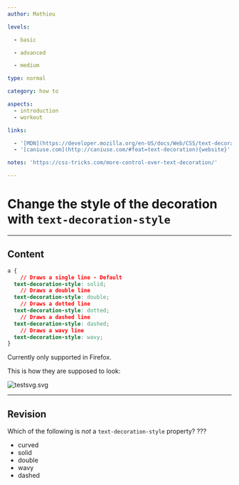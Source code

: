 ```yaml
---
author: Mathieu

levels:

  - basic

  - advanced

  - medium

type: normal

category: how to

aspects:
  - introduction
  - workout

links:

  - '[MDN](https://developer.mozilla.org/en-US/docs/Web/CSS/text-decoration-style){documentation}'
  - '[caniuse.com](http://caniuse.com/#feat=text-decoration){website}'

notes: 'https://css-tricks.com/more-control-over-text-decoration/'

---
```


# Change the style of the decoration with `text-decoration-style`

---
## Content

```css
a {
    // Draws a single line - Default
  text-decoration-style: solid;
    // Draws a double line
  text-decoration-style: double;
    // Draws a dotted line
  text-decoration-style: dotted;
    // Draws a dashed line
  text-decoration-style: dashed;
    // Draws a wavy line
  text-decoration-style: wavy;
}
```

Currently only supported in Firefox.

This is how they are supposed to look:

![testsvg.svg](%3C?xml%20version=%221.0%22%20encoding=%22UTF-8%22%20standalone=%22no%22?%3E%0D%0A%3Csvg%20width=%22100%25%22%20height=%22auto%22%20viewBox=%220%200%20800%20300%22%20style=%22font-size:3.2em;font-family:'Roboto',sans-serif;%22%0D%0A%20xmlns=%22http://www.w3.org/2000/svg%22%20xmlns:xlink=%22http://www.w3.org/1999/xlink%22%20%20version=%221.2%22%20baseProfile=%22tiny%22%3E%0D%0A%3Cg%3E%0D%0A%09%3Crect%20x=%220%22%20y=%220%22%20width=%22800%22%20height=%22300%22%20fill=%22#596193%22%20/%3E%0D%0A%3C/g%3E%0D%0A%3Cg%3E%0D%0A%09%3Ctext%20x=%2270%22%20y=%2240%22%20fill=%22#fff%22%3Etext-decoration-style:%20solid;%3C/text%3E%0D%0A%09%3Cpath%20stroke=%22#fff%22%20stroke-width=%224%22%20d=%22M70%2045%20l570%200%22/%3E%0D%0A%3C/g%3E%3Cg%3E%0D%0A%09%3Ctext%20x=%2270%22%20y=%22100%22%20fill=%22#fff%22%3Etext-decoration-style:%20double;%3C/text%3E%0D%0A%09%3Cpath%20stroke=%22#fff%22%20stroke-width=%224%22%20d=%22M70%20105%20l610%200%22/%3E%0D%0A%09%3Cpath%20stroke=%22#fff%22%20stroke-width=%224%22%20d=%22M70%20115%20l610%200%22/%3E%0D%0A%3C/g%3E%3Cg%3E%0D%0A%09%3Ctext%20x=%2270%22%20y=%22160%22%20fill=%22#fff%22%3Etext-decoration-style:%20dotted;%3C/text%3E%0D%0A%09%3Cpath%20stroke=%22#fff%22%20stroke-width=%228%22%20stroke-dasharray=%225,5%22%20d=%22M70%20165%20l610%200%22/%3E%0D%0A%3C/g%3E%3Cg%3E%0D%0A%09%3Ctext%20x=%2270%22%20y=%22220%22%20fill=%22#fff%22%3Etext-decoration-style:%20dashed;%3C/text%3E%0D%0A%09%3Cpath%20stroke=%22#fff%22%20stroke-width=%225%22%20stroke-dasharray=%2220,10%22%20d=%22M70%20225%20l630%200%22/%3E%0D%0A%09%0D%0A%3C/g%3E%3Cg%3E%0D%0A%09%3Ctext%20x=%2270%22%20y=%22280%22%20fill=%22#fff%22%3Etext-decoration-style:%20wavy;%3C/text%3E%0D%0A%09%3Cpath%20stroke=%22#fff%22%20fill=%22transparent%22%20stroke-width=%225%22%20d=%22M70%20290%20q%206%20-12%2012%200%20q%206%2012%2012%200%20q%206%20-12%2012%200%20q%206%2012%2012%200%20q%206%20-12%2012%200%20q%206%2012%2012%200%20q%206%20-12%2012%200%20q%206%2012%2012%200%20q%206%20-12%2012%200%20q%206%2012%2012%200%20q%206%20-12%2012%200%20q%206%2012%2012%200%20q%206%20-12%2012%200%20q%206%2012%2012%200%20q%206%20-12%2012%200%20q%206%2012%2012%200%20q%206%20-12%2012%200%20q%206%2012%2012%200%20q%206%20-12%2012%200%20q%206%2012%2012%200%20q%206%20-12%2012%200%20q%206%2012%2012%200%20q%206%20-12%2012%200%20q%206%2012%2012%200%20q%206%20-12%2012%200%20q%206%2012%2012%200%20q%206%20-12%2012%200%20q%206%2012%2012%200%20q%206%20-12%2012%200%20q%206%2012%2012%200%20q%206%20-12%2012%200%20q%206%2012%2012%200%20q%206%20-12%2012%200%20q%206%2012%2012%200%20q%206%20-12%2012%200%20%20q%206%2012%2012%200%20%20q%206%20-12%2012%200%20%20q%206%2012%2012%200%20%20q%206%20-12%2012%200%20%20q%206%2012%2012%200%20q%206%20-12%2012%200%20%20q%206%2012%2012%200%20q%206%20-12%2012%200%20%20q%206%2012%2012%200%20q%206%20-12%2012%200%20%20q%206%2012%2012%200%20q%206%20-12%2012%200%20%20q%206%2012%2012%200%20%22/%3E%0D%0A%3C/g%3E%0D%0A%3C/svg%3E)

---
## Revision

Which of the following is *not* a `text-decoration-style` property? ???

* curved
* solid
* double
* wavy
* dashed
